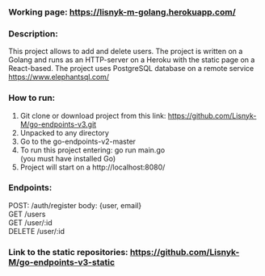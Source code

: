 ### Working page: https://lisnyk-m-golang.herokuapp.com/   

### Description: 
This project allows to add and delete users. The project is written on a Golang and runs as an HTTP-server on a Heroku with the static page on a React-based. The project uses PostgreSQL database on a remote service https://www.elephantsql.com/      


### How to run:   
1. Git clone or download project from this link: https://github.com/Lisnyk-M/go-endpoints-v3.git     
2. Unpacked to any directory  
3. Go to the go-endpoints-v2-master   
4. To run this project entering: go run main.go   
   (you must have installed Go)    
5. Project will start on a http://localhost:8080/   

### Endpoints:
POST: /auth/register body: {user, email}   
GET /users   
GET /user/:id   
DELETE /user/:id   

### Link to the static repositories: https://github.com/Lisnyk-M/go-endpoints-v3-static

